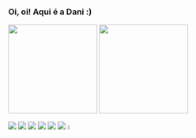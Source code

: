 <h3>Oi, oi! Aqui é a Dani :)</h3>


<div>
  <img height="180em" src="https://github-readme-stats.vercel.app/api?username=DanieleKaroline&show_icons=true&theme=tokyonight&include_all_commits=true&count_private=true"/>
  <img height="180em" src="https://github-readme-stats.vercel.app/api/top-langs/?username=DanieleKaroline&layout=compact&langs_count=7&theme=tokyonight"/>
</div>

<img src="https://www.vectorlogo.zone/logos/mysql/mysql-ar21.svg"> </img>
<img src="https://www.vectorlogo.zone/logos/python/python-ar21.svg"> </img>
<img src="https://www.vectorlogo.zone/logos/w3_html5/w3_html5-ar21.svg"> </img>
<img src="https://www.vectorlogo.zone/logos/w3_css/w3_css-ar21.svg"> </img>
<img src="https://www.vectorlogo.zone/logos/java/java-ar21.svg"> </img>
<img src="https://www.vectorlogo.zone/logos/php/php-ar21.svg"> </img>
<img src="https://cdn.worldvectorlogo.com/logos/c-1.svg" width="5%"> </img>

